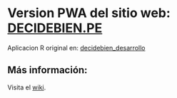 # Version PWA del sitio web: [DECIDEBIEN.PE](http://decidebien.pe)
Aplicacion R original en: [decidebien_desarrollo](https://github.com/jincio/decidebien_desarrollo)

## Más información:
Visita el [wiki](https://github.com/zettai/decidebienpe-pwa/wiki).
